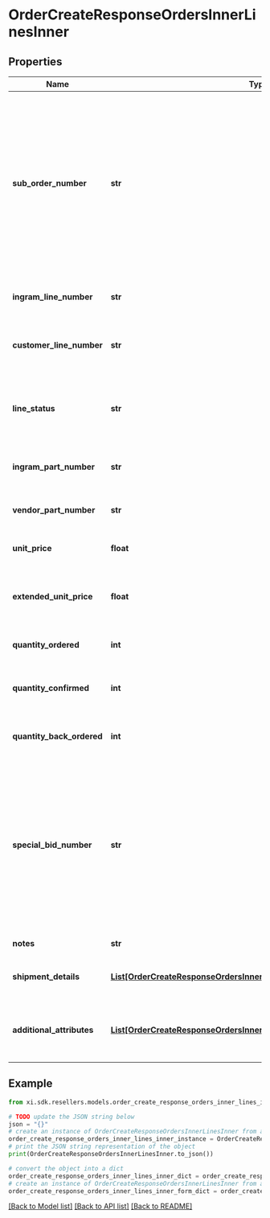 # OrderCreateResponseOrdersInnerLinesInner


## Properties

Name | Type | Description | Notes
------------ | ------------- | ------------- | -------------
**sub_order_number** | **str** | The sub order number. The two-digit prefix is the warehouse code of the warehouse nearest the reseller. The middle number is the order number. The two-digit suffix is the sub order number. | [optional] 
**ingram_line_number** | **str** | The Ingram Micro line number for the product. | [optional] 
**customer_line_number** | **str** | The reseller&#39;s line number for reference in their system. | [optional] 
**line_status** | **str** | The status for the line item in the order. One of: Backordered, Open | [optional] 
**ingram_part_number** | **str** | The Ingram Micro part number for the line item. | [optional] 
**vendor_part_number** | **str** | The vendor part number for the line item. | [optional] 
**unit_price** | **float** | The unit price for the line item. | [optional] 
**extended_unit_price** | **float** | The extended list price (unit price X quantity) for the line item. | [optional] 
**quantity_ordered** | **int** | The quantity of the line item ordered. | [optional] 
**quantity_confirmed** | **int** | The quantity of the line item that has been confirmed. | [optional] 
**quantity_back_ordered** | **int** | The quantity of the line item that is backordered. | [optional] 
**special_bid_number** | **str** | The bid number for the line item provided to the reseller by the vendor for special pricing and discounts. Line-level bid numbers take precedence over header-level bid numbers. | [optional] 
**notes** | **str** | Line-level notes. | [optional] 
**shipment_details** | [**List[OrderCreateResponseOrdersInnerLinesInnerShipmentDetailsInner]**](OrderCreateResponseOrdersInnerLinesInnerShipmentDetailsInner.md) | The shipment details for the line item. | [optional] 
**additional_attributes** | [**List[OrderCreateResponseOrdersInnerLinesInnerAdditionalAttributesInner]**](OrderCreateResponseOrdersInnerLinesInnerAdditionalAttributesInner.md) | SAP requested and country-specific line level details. | [optional] 

## Example

```python
from xi.sdk.resellers.models.order_create_response_orders_inner_lines_inner import OrderCreateResponseOrdersInnerLinesInner

# TODO update the JSON string below
json = "{}"
# create an instance of OrderCreateResponseOrdersInnerLinesInner from a JSON string
order_create_response_orders_inner_lines_inner_instance = OrderCreateResponseOrdersInnerLinesInner.from_json(json)
# print the JSON string representation of the object
print(OrderCreateResponseOrdersInnerLinesInner.to_json())

# convert the object into a dict
order_create_response_orders_inner_lines_inner_dict = order_create_response_orders_inner_lines_inner_instance.to_dict()
# create an instance of OrderCreateResponseOrdersInnerLinesInner from a dict
order_create_response_orders_inner_lines_inner_form_dict = order_create_response_orders_inner_lines_inner.from_dict(order_create_response_orders_inner_lines_inner_dict)
```
[[Back to Model list]](../README.md#documentation-for-models) [[Back to API list]](../README.md#documentation-for-api-endpoints) [[Back to README]](../README.md)


